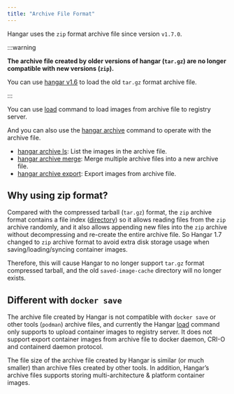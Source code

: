 ```yaml
---
title: "Archive File Format"
---
```


Hangar uses the `zip` format archive file since version `v1.7.0`.

:::warning

**The archive file created by older versions of hangar (`tar.gz`) are no longer compatible with new versions (`zip`).**

You can use [hangar v1.6](/docs/v1.6/load/load) to load the old `tar.gz` format archive file.

:::

You can use [load](/docs/v1.8/load/load) command to load images from archive file to registry server.

And you can also use the [hangar archive](/docs/v1.8/archive/) command to operate with the archive file.
- [hangar archive ls](/docs/v1.8/archive/ls): List the images in the archive file.
- [hangar archive merge](/docs/v1.8/archive/merge): Merge multiple archive files into a new archive file.
- [hangar archive export](/docs/v1.8/archive/export): Export images from archive file.

## Why using zip format?

Compared with the compressed tarball (`tar.gz`) format, the `zip` archive format contains a file index ([directory](https://en.wikipedia.org/wiki/ZIP_(file_format)#Structure)) so it allows reading files from the `zip` archive randomly, and it also allows appending new files into the `zip` archive without decompressing and re-create the entire archive file. So Hangar 1.7 changed to `zip` archive format to avoid extra disk storage usage when saving/loading/syncing container images.

Therefore, this will cause Hangar to no longer support `tar.gz` format compressed tarball, and the old `saved-image-cache` directory will no longer exists.


## Different with `docker save`

The archive file created by Hangar is not compatible with `docker save` or other tools (`podman`) archive files,
and currently the Hangar [load](/docs/v1.8/load/load) command only supports to upload container images to registry server.
It does not support export container images from archive file to docker daemon, CRI-O and containerd daemon protocol.

The file size of the archive file created by Hangar is similar (or much smaller) than archive files created by other tools.
In addition, Hangar’s archive files supports storing multi-architecture & platform container images.
